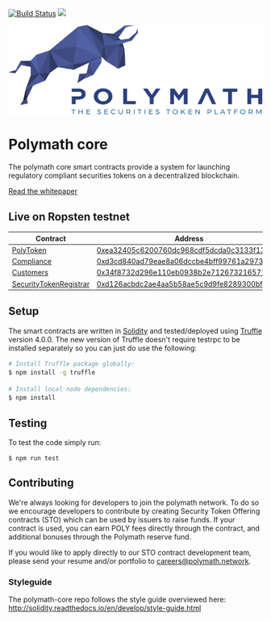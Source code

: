 [![Build Status](https://travis-ci.com/PolymathNetwork/polymath-core.svg?token=Urvmqzpy4pAxp6EpzZd6&branch=master)](https://travis-ci.com/PolymathNetwork/polymath-core)
<img src="https://img.shields.io/badge/chat-telegram-blue.svg" href="https://t.me/polymathnetwork">

<!--img src="https://img.shields.io/badge/bounties-1,000,000-green.svg" href="/issues-->

![Polymath](Polymath.png)

# Polymath core

The polymath core smart contracts provide a system for launching regulatory
compliant securities tokens on a decentralized blockchain.

[Read the whitepaper](whitepaper.pdf)

## Live on Ropsten testnet

| Contract                                                         | Address                                                                                                                       |
| ---------------------------------------------------------------- | ----------------------------------------------------------------------------------------------------------------------------- |
| [PolyToken](./contracts/PolyToken.sol)                           | [0xea32405c6200760dc968cdf5dcda0c3133f1306c](https://ropsten.etherscan.io/address/0xea32405c6200760dc968cdf5dcda0c3133f1306c) |
| [Compliance](./contracts/Compliance.sol)                         | [0xd3cd840ad79eae8a06dccbe4bff99761a2973f61](https://ropsten.etherscan.io/address/0xd3cd840ad79eae8a06dccbe4bff99761a2973f61) |
| [Customers](./contracts/Customers.sol)                           | [0x34f8732d296e110eb0938b2e712673216571a64f](https://ropsten.etherscan.io/address/0x34f8732d296e110eb0938b2e712673216571a64f) |
| [SecurityTokenRegistrar](./contracts/SecurityTokenRegistrar.sol) | [0xd126acbdc2ae4aa5b58ae5c9d9fe8289300bf613](https://ropsten.etherscan.io/address/0xd126acbdc2ae4aa5b58ae5c9d9fe8289300bf613) |

## Setup

The smart contracts are written in [Solidity][solidity] and tested/deployed
using [Truffle][truffle] version 4.0.0. The new version of Truffle doesn't
require testrpc to be installed separately so you can just do use the following:

```bash
# Install Truffle package globally:
$ npm install -g truffle

# Install local node dependencies:
$ npm install
```

## Testing

To test the code simply run:

```
$ npm run test
```

## Contributing

We're always looking for developers to join the polymath network. To do so we
encourage developers to contribute by creating Security Token Offering contracts
(STO) which can be used by issuers to raise funds. If your contract is used, you
can earn POLY fees directly through the contract, and additional bonuses through
the Polymath reserve fund.

If you would like to apply directly to our STO contract development team, please
send your resume and/or portfolio to careers@polymath.network.

### Styleguide

The polymath-core repo follows the style guide overviewed here:
http://solidity.readthedocs.io/en/develop/style-guide.html

[polymath]: https://polymath.network
[ethereum]: https://www.ethereum.org/
[solidity]: https://solidity.readthedocs.io/en/develop/
[truffle]: http://truffleframework.com/
[testrpc]: https://github.com/ethereumjs/testrpc
